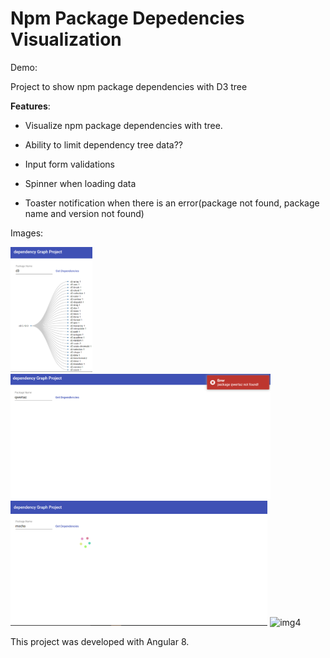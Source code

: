 # Npm Package Depedencies Visualization

Demo: 

Project to show npm package dependencies with D3 tree

**Features**:
* Visualize npm package dependencies with tree.
  
* Ability to limit dependency tree data??
* Input form validations
* Spinner when loading data
* Toaster notification when there is an error(package not found, package name and version not found)

Images:

<img src="images/1.PNG" alt="img1" height="200">

<img src="images/2.PNG" alt="img2" height="200">

<img src="images/3.PNG" alt="img3" height="200">

<img src="images/4.PNG" alt="img4" height="200">



This project was developed with Angular 8.
